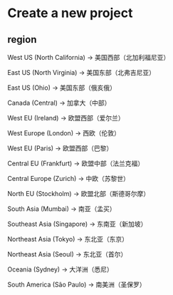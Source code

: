 # Create a new project

## region
West US (North California) → 美国西部（北加利福尼亚）

East US (North Virginia) → 美国东部（北弗吉尼亚）

East US (Ohio) → 美国东部（俄亥俄）

Canada (Central) → 加拿大（中部）

West EU (Ireland) → 欧盟西部（爱尔兰）

West Europe (London) → 西欧（伦敦）

West EU (Paris) → 欧盟西部（巴黎）

Central EU (Frankfurt) → 欧盟中部（法兰克福）

Central Europe (Zurich) → 中欧（苏黎世）

North EU (Stockholm) → 欧盟北部（斯德哥尔摩）

South Asia (Mumbai) → 南亚（孟买）

Southeast Asia (Singapore) → 东南亚（新加坡）

Northeast Asia (Tokyo) → 东北亚（东京）

Northeast Asia (Seoul) → 东北亚（首尔）

Oceania (Sydney) → 大洋洲（悉尼）

South America (São Paulo) → 南美洲（圣保罗）